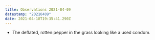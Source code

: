 ```yaml
---
title: Observations 2021-04-09
datestamp: "20210409"
date: 2021-04-18T19:35:41.290Z
---
```

- The deflated, rotten pepper in the grass looking like a used condom.